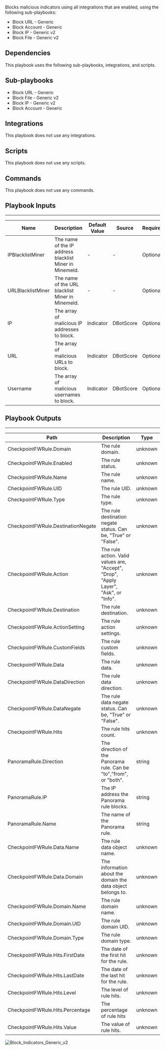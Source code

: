 Blocks malicious indicators using all integrations that are enabled, using the following sub-playbooks:  

- Block URL - Generic
- Block Account - Generic
- Block IP - Generic v2
- Block File - Generic v2



## Dependencies
This playbook uses the following sub-playbooks, integrations, and scripts.

## Sub-playbooks
* Block URL - Generic
* Block File - Generic v2
* Block IP - Generic v2
* Block Account - Generic

## Integrations
This playbook does not use any integrations.

## Scripts
This playbook does not use any scripts.

## Commands
This playbook does not use any commands.

## Playbook Inputs
---

| **Name** | **Description** | **Default Value** | **Source** | **Required** |
| --- | --- | --- | --- | --- |
| IPBlacklistMiner | The name of the IP address blacklist Miner in Minemeld. | - | - | Optional |
| URLBlacklistMiner | The name of the URL blacklist Miner in Minemeld. | - | - | Optional |
| IP | The array of malicious IP addresses to block. | Indicator | DBotScore | Optional |
| URL | The array of malicious URLs to block. | Indicator | DBotScore | Optional |
| Username | The array of malicious usernames to block. | Indicator | DBotScore | Optional |

## Playbook Outputs
---

| **Path** | **Description** | **Type** |
| --- | --- | --- |
| CheckpointFWRule.Domain | The rule domain. | unknown |
| CheckpointFWRule.Enabled | The rule status. | unknown |
| CheckpointFWRule.Name | The rule name. | unknown |
| CheckpointFWRule.UID | The rule UID. | unknown |
| CheckpointFWRule.Type | The rule type. | unknown |
| CheckpointFWRule.DestinationNegate | The rule destination negate status. Can be, "True" or "False". | unknown |
| CheckpointFWRule.Action | The rule action. Valid values are, "Accept", "Drop", "Apply Layer", "Ask", or "Info". | unknown |
| CheckpointFWRule.Destination | The rule destination. | unknown |
| CheckpointFWRule.ActionSetting | The rule action settings. | unknown |
| CheckpointFWRule.CustomFields | The rule custom fields. | unknown |
| CheckpointFWRule.Data | The rule data. | unknown |
| CheckpointFWRule.DataDirection | The rule data direction. | unknown |
| CheckpointFWRule.DataNegate | The rule data negate status. Can be, "True" or "False". | unknown |
| CheckpointFWRule.Hits | The rule hits count. | unknown |
| PanoramaRule.Direction | The direction of the Panorama rule. Can be "to","from", or "both". | string |
| PanoramaRule.IP | The IP address the Panorama rule blocks. | string |
| PanoramaRule.Name | The name of the Panorama rule. | string |
| CheckpointFWRule.Data.Name | The rule data object name. | unknown |
| CheckpointFWRule.Data.Domain | The information about the domain the data object belongs to. | unknown |
| CheckpointFWRule.Domain.Name | The rule domain name. | unknown |
| CheckpointFWRule.Domain.UID | The rule domain UID. | unknown |
| CheckpointFWRule.Domain.Type | The rule domain type. | unknown |
| CheckpointFWRule.Hits.FirstDate | The date of the first hit for the rule. | unknown |
| CheckpointFWRule.Hits.LastDate | The date of the last hit for the rule. | unknown |
| CheckpointFWRule.Hits.Level | The level of rule hits. | unknown |
| CheckpointFWRule.Hits.Percentage | The percentage of rule hits | unknown |
| CheckpointFWRule.Hits.Value | The value of rule hits. | unknown |

![Block_Indicators_Generic_v2](https://github.com/demisto/content/blob/77dfca704d8ac34940713c1737f89b07a5fc2b9d/images/playbooks/Block_Indicators_Generic_v2.png)
